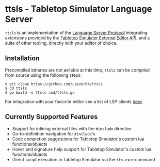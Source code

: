 # ttsls - Tabletop Simulator Language Server
`ttsls` is an implementation of the [Language Server Protocol](https://microsoft.github.io/language-server-protocol/) integrating extensions provided by the [Tabletop Simulator External Editor API](https://api.tabletopsimulator.com/externaleditorapi/), and a suite of other tooling, directly with your editor of choice.

## Installation
Precompiled binaries are not avilable at this time, `ttsls` can be compiled from source using the following steps:
```shell
$ git clone https://github.com/Lazzer64/ttsls
$ cd ttsls
$ go build -o ttsls cmd/ttsls.go
```

For integration with your faviorite editor see a list of LSP clients [here](https://microsoft.github.io/language-server-protocol/implementors/tools/).

## Currently Supported Features
- Support for inlining external files with the `#include` directive
- Go-to-definition navigation for `#include`'s
- Code completion suggestions for Tabletop Simulator's custom lua functions/objects
- Hover and signature help support for Tabletop Simulator's custom lua functions/objects
- Direct script execution in Tabletop Simulator via the `tts.exec` command
